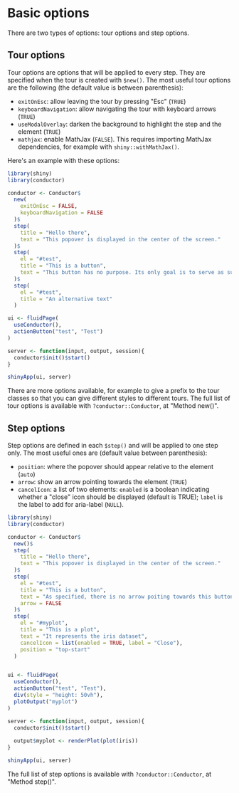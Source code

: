 # Basic options

There are two types of options: tour options and step options.

## Tour options

Tour options are options that will be applied to every step. They are specified when the tour is created with `$new()`. The most useful tour options are the following (the default value is between parenthesis):

* `exitOnEsc`: allow leaving the tour by pressing "Esc" (`TRUE`) 
* `keyboardNavigation`: allow navigating the tour with keyboard arrows (`TRUE`)
* `useModalOverlay`: darken the background to highlight the step and the element (`TRUE`)
* `mathjax`: enable MathJax (`FALSE`). This requires importing MathJax dependencies, for example with `shiny::withMathJax()`.

Here's an example with these options:
```r
library(shiny)
library(conductor)

conductor <- Conductor$
  new(
    exitOnEsc = FALSE,
    keyboardNavigation = FALSE
  )$
  step(
    title = "Hello there",
    text = "This popover is displayed in the center of the screen."
  )$
  step(
    el = "#test",
    title = "This is a button",
    text = "This button has no purpose. Its only goal is to serve as support for demo."
  )$
  step(
    el = "#test",
    title = "An alternative text"
  )

ui <- fluidPage(
  useConductor(),
  actionButton("test", "Test")
)

server <- function(input, output, session){
  conductor$init()$start()
}

shinyApp(ui, server)
```

There are more options available, for example to give a prefix to the tour classes so that you can give different styles to different tours. The full list of tour options is available with `?conductor::Conductor`, at "Method new()".


## Step options

Step options are defined in each `$step()` and will be applied to one step only. The most useful ones are (default value between parenthesis):

* `position`: where the popover should appear relative to the element (`auto`)
* `arrow`: show an arrow pointing towards the element (`TRUE`)
* `cancelIcon`: a list of two elements: `enabled` is a boolean indicating whether a "close" icon should be displayed (default is TRUE); `label` is the label to add for aria-label (`NULL`).

```r
library(shiny)
library(conductor)

conductor <- Conductor$
  new()$
  step(
    title = "Hello there",
    text = "This popover is displayed in the center of the screen."
  )$
  step(
    el = "#test",
    title = "This is a button",
    text = "As specified, there is no arrow poiting towards this button.",
    arrow = FALSE
  )$
  step(
    el = "#myplot",
    title = "This is a plot",
    text = "It represents the iris dataset",
    cancelIcon = list(enabled = TRUE, label = "Close"),
    position = "top-start"
  )


ui <- fluidPage(
  useConductor(),
  actionButton("test", "Test"),
  div(style = "height: 50vh"),
  plotOutput("myplot")
)

server <- function(input, output, session){
  conductor$init()$start()
  
  output$myplot <- renderPlot(plot(iris))
}

shinyApp(ui, server)
```

The full list of step options is available with `?conductor::Conductor`, at "Method step()".
